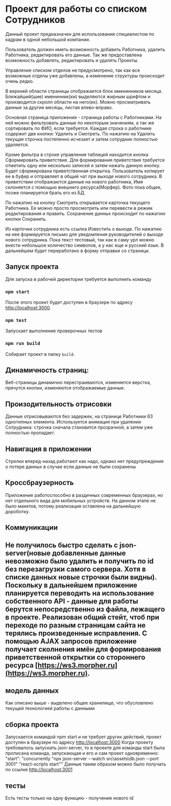 # Проект для работы со списком Сотрудников

Данный проект предназначен для использования специалистом по кадрам в одной небольшой компании.

Пользователь должен иметь возможность добавить Работника, удалить Работника, редактировать его данные. Так же предоставлена возможность добавлять, редактировать и удалять Проекты.

Управление списком отделов не предусмотрено, так как все возможные отделы уже добавлены, а изменение структуры происходит очень редко.

В верхней области страницы отображается блок именинников месяца. Ближайший(шие) именинник(ки) выделяются жирным шрифтом и производится скролл области на него(их). Можно просматривать данные за другие месяцы, листая влево-вправо.

Основная страница приложения - страница работы с Работниками. На ней можно фильтровать данные по некоторым значениям, а так же сортировать по ФИО, если требуется. Каждая строка о работнике содержит две кнопки: Удалить и Смотреть. По нажатию на Удалить текущая строчка постепенно исчезает и затем сотрудник полностью удаляется.

Кроме фильтра в строке управления таблицей находится кнопка Сформировать приветствие. Для формирования приветствия требуется отметить одну или несколько записей и затем нажать данную кнопку. Будет сформирована приветственная открытка. Пользователь копирует ее в буфер и отправляет в общий чат при выходе нового сотрудника. В приветствии отображаются данные на нового работника, Имя склоняется с помощью внешнего ресурса(Морфер). Фото пока общее, позже планируется брать его из БД.

По нажатию на кнопку Смотреть открывается карточка текущего Работника. Ее можно просто просмотреть или перевести в режим редактирования и править. Сохранение данных происходит по нажатию кнопки Сохранить.

Из карточки сотрудника есть ссылка Известить о выходе. По нажатию на нее формируется письмо для уведомления руководителей о выходе нового сотрудника. Пока текст тестовый, так как в саму урл можно внести небольшое количество символов, а у нас еще и русский язык. В дальнейшем будет переработано в форму отправки со страници.

## Запуск проекта

Для запуска в рабочей директории требуется выполнить команду

### `npm start`

После этого проект будет доступен в браузере  по адресу [http://localhost:3000](http://localhost:3000).

### `npm test`

Запускает выполнение проверочных тестов

### `npm run build`

Собирает проект в папку  `build`.


## Динамичность страниц: 

Веб-страницы динамично перестраиваются, изменяется верстка, прячутся кнопки, изменяются отображаемые данные.

## Произодительность отрисовки

Данные отрисовываются без задержек, на странице Работники 63 однотипных элемента. Используется анимация при удалении Сотрудника: строчка сначала становится прозрачной, а затем уже полностью пропадает.

## Навигация в приложении

Стрелки вперед-назад работают как надо, однако нет предупреждения о потере данных в случае если данные не были сохранены

## Кроссбраузерность

Приложение работоспособно в раздичных современных браузерах, но нет отдельного вида для мобильных устройств. На данном этапе не было макетов, потому реализация оставлена на дальнейшую дороботку.

## Коммуникации

Не получилось быстро сделать с json-server(новые добавленные данные невозможно было удалить и получить по id без перезагрузки самого сервера. Хотя в списке данных новые строчки были видны).
Поскольку в дальнейшем приложение планируется переводить на использование собственного API - данные для работы берутся непосредственно из файла, лежащего в проекте. Реализован общий стейт, чтоб при переходе по разным страницам сайта не терялись произведенные исправления. 
С помощью AJAX запросов приложение получает сколнения имён для формирования приветственной открытки со стороннего ресурса [https://ws3.morpher.ru](https://ws3.morpher.ru).
- 

## модель данных

Как описано выше - выделено общее хранилище, что обусловлено текущей технологией работы с данными

## сборка проекта

Запускается командой npm start и не требует других действий, проект доступен в браузере по адресу [http://localhost:3000](http://localhost:3000)
Когда проекту требовалось запускать json-server, то в проекте для команды start была прописана команда, запускающая и его и сам проект одновременно: "start": "concurrently \"npx json-server --watch src\\assets\\db.json --port 3001\" \"react-scripts start\""
Данные таким образом можно было получать по ссылке [http://localhost:3001](http://localhost:3001)

## тесты

Есть тесты только на одну функцию - получение нового id

